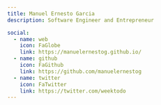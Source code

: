 ```yaml
---
title: Manuel Ernesto Garcia
description: Software Engineer and Entrepreneur

social:
  - name: web
    icon: FaGlobe
    link: https://manuelernestog.github.io/
  - name: github
    icon: FaGithub
    link: https://github.com/manuelernestog
  - name: twitter
    icon: FaTwitter
    link: https://twitter.com/weektodo
---
```

